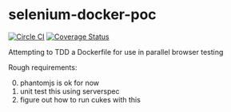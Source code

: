 selenium-docker-poc
===

[![Circle CI](https://img.shields.io/circleci/project/smoll/selenium-docker-poc/master.svg)](https://circleci.com/gh/smoll/selenium-docker-poc) [![Coverage Status](https://coveralls.io/repos/smoll/selenium-docker-poc/badge.svg)](https://coveralls.io/r/smoll/selenium-docker-poc)

Attempting to TDD a Dockerfile for use in parallel browser testing

Rough requirements:

0. phantomjs is ok for now
0. unit test this using serverspec
0. figure out how to run cukes with this
